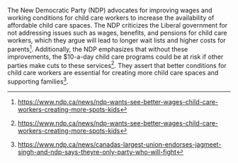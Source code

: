 The New Democratic Party (NDP) advocates for improving wages and working conditions for child care workers to increase the availability of affordable child care spaces. The NDP criticizes the Liberal government for not addressing issues such as wages, benefits, and pensions for child care workers, which they argue will lead to longer wait lists and higher costs for parents[^1]. Additionally, the NDP emphasizes that without these improvements, the $10-a-day child care programs could be at risk if other parties make cuts to these services[^2]. They assert that better conditions for child care workers are essential for creating more child care spaces and supporting families[^3].

[^1]: https://www.ndp.ca/news/ndp-wants-see-better-wages-child-care-workers-creating-more-spots-kids
[^2]: https://www.ndp.ca/news/ndp-wants-see-better-wages-child-care-workers-creating-more-spots-kids
[^3]: https://www.ndp.ca/news/canadas-largest-union-endorses-jagmeet-singh-and-ndp-says-theyre-only-party-who-will-fight
